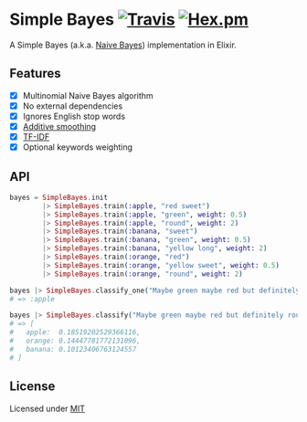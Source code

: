# Simple Bayes [![Travis](https://img.shields.io/travis/fredwu/simple_bayes.svg?maxAge=2592000)](https://travis-ci.org/fredwu/simple_bayes) [![Hex.pm](https://img.shields.io/hexpm/v/simple_bayes.svg?maxAge=2592000)](https://hex.pm/packages/simple_bayes)

A Simple Bayes (a.k.a. [Naive Bayes](https://en.wikipedia.org/wiki/Naive_Bayes_classifier)) implementation in Elixir.

## Features

- [x] Multinomial Naive Bayes algorithm
- [x] No external dependencies
- [x] Ignores English stop words
- [x] [Additive smoothing](https://en.wikipedia.org/wiki/Additive_smoothing)
- [x] [TF-IDF](https://en.wikipedia.org/wiki/Tf-idf)
- [x] Optional keywords weighting

## API

```elixir
bayes = SimpleBayes.init
        |> SimpleBayes.train(:apple, "red sweet")
        |> SimpleBayes.train(:apple, "green", weight: 0.5)
        |> SimpleBayes.train(:apple, "round", weight: 2)
        |> SimpleBayes.train(:banana, "sweet")
        |> SimpleBayes.train(:banana, "green", weight: 0.5)
        |> SimpleBayes.train(:banana, "yellow long", weight: 2)
        |> SimpleBayes.train(:orange, "red")
        |> SimpleBayes.train(:orange, "yellow sweet", weight: 0.5)
        |> SimpleBayes.train(:orange, "round", weight: 2)

bayes |> SimpleBayes.classify_one("Maybe green maybe red but definitely round and sweet.")
# => :apple

bayes |> SimpleBayes.classify("Maybe green maybe red but definitely round and sweet.")
# => [
#   apple:  0.18519202529366116,
#   orange: 0.14447781772131096,
#   banana: 0.10123406763124557
# ]
```

## License

Licensed under [MIT](http://fredwu.mit-license.org/)
